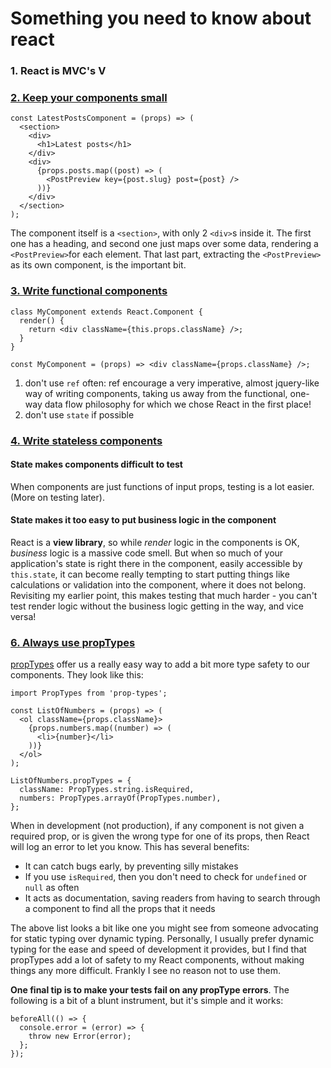 # Something you need to know about react

### 1. React is MVC's V

### [2. Keep your components small](https://camjackson.net/post/9-things-every-reactjs-beginner-should-know#keep-your-components-small)

```javascriptx
const LatestPostsComponent = (props) => (
  <section>
    <div>
      <h1>Latest posts</h1>
    </div>
    <div>
      {props.posts.map((post) => (
        <PostPreview key={post.slug} post={post} />
      ))}
    </div>
  </section>
);
```

The component itself is a `<section>`, with only 2 `<div>`s inside it. The first one has a heading, and second one just maps over some data, rendering a `<PostPreview>`for each element. That last part, extracting the `<PostPreview>` as its own component, is the important bit.

### [3. Write functional components](https://camjackson.net/post/9-things-every-reactjs-beginner-should-know#write-functional-components)

```javascriptx
class MyComponent extends React.Component {
  render() {
    return <div className={this.props.className} />;
  }
}
```

```javascriptx
const MyComponent = (props) => <div className={props.className} />;
```

1.  don't use `ref` often: ref encourage a very imperative, almost jquery-like way of writing components, taking us away from the functional, one-way data flow philosophy for which we chose React in the first place!
1.  don't use `state` if possible

### [4. Write stateless components](https://camjackson.net/post/9-things-every-reactjs-beginner-should-know#write-stateless-components)

#### State makes components difficult to test

When components are just functions of input props, testing is a lot easier. (More on testing later).

#### State makes it too easy to put business logic in the component

React is a **view library**, so while _render_ logic in the components is OK, _business_ logic is a massive code smell. But when so much of your application's state is right there in the component, easily accessible by `this.state`, it can become really tempting to start putting things like calculations or validation into the component, where it does not belong. Revisiting my earlier point, this makes testing that much harder - you can't test render logic without the business logic getting in the way, and vice versa!

### [6. Always use propTypes](https://camjackson.net/post/9-things-every-reactjs-beginner-should-know#always-use-proptypes)

[propTypes](https://facebook.github.io/react/docs/reusable-components.html#prop-validation) offer us a really easy way to add a bit more type safety to our components. They look like this:

```javascriptx
import PropTypes from 'prop-types';

const ListOfNumbers = (props) => (
  <ol className={props.className}>
    {props.numbers.map((number) => (
      <li>{number}</li>
    ))}
  </ol>
);

ListOfNumbers.propTypes = {
  className: PropTypes.string.isRequired,
  numbers: PropTypes.arrayOf(PropTypes.number),
};
```

When in development (not production), if any component is not given a required prop, or is given the wrong type for one of its props, then React will log an error to let you know. This has several benefits:

- It can catch bugs early, by preventing silly mistakes
- If you use `isRequired`, then you don't need to check for `undefined` or `null` as often
- It acts as documentation, saving readers from having to search through a component to find all the props that it needs

The above list looks a bit like one you might see from someone advocating for static typing over dynamic typing. Personally, I usually prefer dynamic typing for the ease and speed of development it provides, but I find that propTypes add a lot of safety to my React components, without making things any more difficult. Frankly I see no reason not to use them.

**One final tip is to make your tests fail on any propType errors**. The following is a bit of a blunt instrument, but it's simple and it works:

```javascriptx
beforeAll(() => {
  console.error = (error) => {
    throw new Error(error);
  };
});
```
